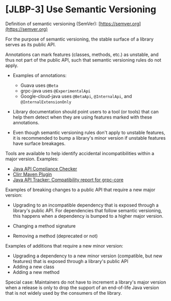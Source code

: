 # [JLBP-3] Use Semantic Versioning

Definition of semantic versioning (SemVer): [https://semver.org](https://semver.org)

For the purpose of semantic versioning, the stable surface of a library
serves as its public API.

Annotations can mark features (classes, methods, etc.) as unstable,
and thus not part of the public API, such that semantic versioning rules do not apply.

  - Examples of annotations:
    - Guava uses `@Beta`
    - grpc-java uses `@ExperimentalApi`
    - Google-cloud-java uses `@BetaApi`, `@InternalApi`, and `@InternalExtensionOnly`

  - Library documentation should point users to a tool (or tools) that can
    help them detect when they are using features marked with these
    annotations.

  - Even though semantic versioning rules don't apply to unstable features, it is
    recommended to bump a library's minor version if unstable features have
    surface breakages.

Tools are available to help identify accidental incompatibilities within a
major version. Examples:

  - [Java API Compliance Checker](https://lvc.github.io/japi-compliance-checker/)
  - [Clirr Maven Plugin](http://www.mojohaus.org/clirr-maven-plugin/)
  - [Java API Tracker: Compatibility report for grpc-core](
    https://abi-laboratory.pro/index.php?view=timeline&lang=java&l=grpc-core)

Examples of breaking changes to a public API that require a new major version:

  - Upgrading to an incompatible dependency that is exposed through a
    library's public API. For dependencies that follow semantic versioning, this happens
    when a dependency is bumped to a higher major version.

  - Changing a method signature

  - Removing a method (deprecated or not)

Examples of additions that require a new minor version:

  - Upgrading a dependency to a new minor version (compatible, but new
    features) that is exposed through a library's public API
  - Adding a new class
  - Adding a new method

Special case: Maintainers do not have to increment a library's major version when
a release is only to drop the support of an end-of-life Java version that is not widely used by
the consumers of the library.

